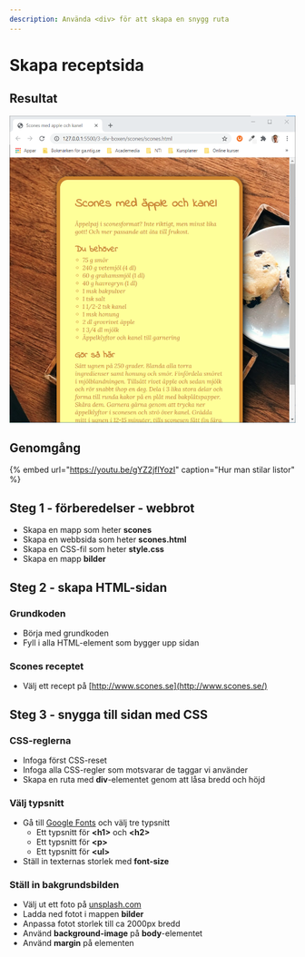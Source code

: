 ```yaml
---
description: Använda <div> för att skapa en snygg ruta
---
```


# Skapa receptsida

## Resultat

![](../.gitbook/assets/image%20%2859%29.png)

## Genomgång

{% embed url="https://youtu.be/gYZ2jflYozI" caption="Hur man stilar listor" %}

## Steg 1 - förberedelser - webbrot

* Skapa en mapp som heter **scones**
* Skapa en webbsida som heter **scones.html**
* Skapa en CSS-fil som heter **style.css**
* Skapa en mapp **bilder**

## Steg 2 - skapa HTML-sidan <a id="steg-2-skapa-html-sida"></a>

### Grundkoden

* Börja med grundkoden
* Fyll i alla HTML-element som bygger upp sidan

### Scones receptet

* Välj ett recept på [http://www.scones.se](http://www.scones.se/)

## **Steg 3 - snygga till sidan med CSS** <a id="steg-3-snygga-till-sidan-med-css"></a>

### CSS-reglerna <a id="css-reglerna"></a>

* Infoga först CSS-reset
* Infoga alla CSS-regler som motsvarar de taggar vi använder
* Skapa en ruta med **div**-elementet genom att låsa bredd och höjd

### Välj typsnitt

* Gå till [Google Fonts](https://fonts.google.com) och välj tre typsnitt
  * Ett typsnitt för **&lt;h1&gt;** och **&lt;h2&gt;**
  * Ett typsnitt för **&lt;p&gt;**
  * Ett typsnitt för **&lt;ul&gt;**
* Ställ in texternas storlek med **font-size**

### Ställ in bakgrundsbilden

* Välj ut ett foto på [unsplash.com](https://unsplash.com/)
* Ladda ned fotot i mappen **bilder**
* Anpassa fotot storlek till ca 2000px bredd
* Använd **background-image** på **body**-elementet
* Använd **margin** på elementen

